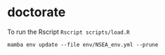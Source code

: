 # doctorate

To run the Rscript
`Rscript scripts/load.R `

`mamba env update --file env/NSEA_env.yml --prune`